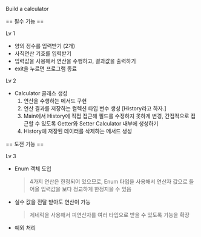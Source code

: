 Build a calculator

== 필수 기능 ==

Lv 1

- 양의 정수를 입력받기 (2개)
- 사칙연산 기호를 입력받기
- 입력값을 사용해서 연산을 수행하고, 결과값을 출력하기
- exit을 누르면 프로그램 종료

Lv 2

- Calculator 클래스 생성
  1. 연산을 수행하는 메서드 구현
  2. 연산 결과를 저장하는 컬렉션 타입 변수 생성 [History라고 하자.]
  3. Main에서 History에 직접 접근해 필드를 수정하지 못하게 변경, 간접적으로 접근할 수 있도록 Getter와 Setter Calculator 내부에 생성하기
  4. History에 저장된 데이터를 삭제하는 메서드 생성


== 도전 기능 ==

Lv 3

- Enum 객체 도입
  > 4가지 연산은 한정되어 있으므로, Enum 타입을 사용해서 연산자 값으로 들어올 입력값을 보다 정교하게 한정지을 수 있음
- 실수 값을 전달 받아도 연산이 가능
  > 제네릭을 사용해서 피연산자를 여러 타입으로 받을 수 있도록 기능을 확장
- 예외 처리
